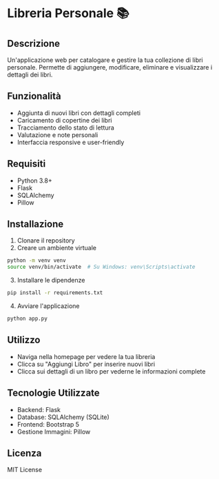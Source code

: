 # Libreria Personale 📚

## Descrizione
Un'applicazione web per catalogare e gestire la tua collezione di libri personale. Permette di aggiungere, modificare, eliminare e visualizzare i dettagli dei libri.

## Funzionalità
- Aggiunta di nuovi libri con dettagli completi
- Caricamento di copertine dei libri
- Tracciamento dello stato di lettura
- Valutazione e note personali
- Interfaccia responsive e user-friendly

## Requisiti
- Python 3.8+
- Flask
- SQLAlchemy
- Pillow

## Installazione
1. Clonare il repository
2. Creare un ambiente virtuale
```bash
python -m venv venv
source venv/bin/activate  # Su Windows: venv\Scripts\activate
```

3. Installare le dipendenze
```bash
pip install -r requirements.txt
```

4. Avviare l'applicazione
```bash
python app.py
```

## Utilizzo
- Naviga nella homepage per vedere la tua libreria
- Clicca su "Aggiungi Libro" per inserire nuovi libri
- Clicca sui dettagli di un libro per vederne le informazioni complete

## Tecnologie Utilizzate
- Backend: Flask
- Database: SQLAlchemy (SQLite)
- Frontend: Bootstrap 5
- Gestione Immagini: Pillow

## Licenza
MIT License
